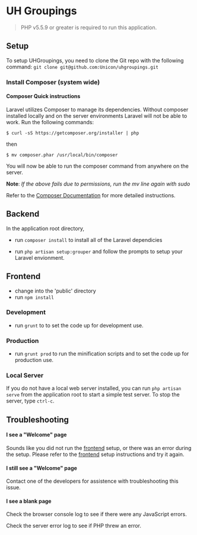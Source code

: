 # UH Groupings #

> PHP v5.5.9 or greater is required to run this application.

## Setup
[](#setup)
To setup UHGroupings, you need to clone the Git repo with the following command:
`git clone git@github.com:Unicon/uhgroupings.git`

### Install Composer (system wide)
[](#composer)

#### Composer Quick instructions
Laravel utilizes Composer to manage its dependencies. Without composer installed locally and on the server environments Laravel will not be able to work. Run the following commands:

`$ curl -sS https://getcomposer.org/installer | php`

then

`$ mv composer.phar /usr/local/bin/composer`

You will now be able to run the composer command from anywhere on the server.

**Note**: *If the above fails due to permissions, run the mv line again with sudo*

Refer to the [Composer Documentation](https://getcomposer.org/doc/00-intro.md) for more detailed instructions.


## Backend
[](#backend)
In the application root directory,

- run `composer install` to install all of the Laravel dependicies

<!--- copy .env.example to .env --->

- run `php artisan setup:grouper` and follow the prompts to setup your Laravel envionment.

<!--
### Development
- edit .env and set the APP_ENV to 'development'

### Production
- edit .env and set the APP_ENV to 'development'
-->

## Frontend
[](#frontend)
- change into the 'public' directory
- run `npm install`

### Development
- run `grunt` to to set the code up for development use.

### Production
- run `grunt prod` to run the minification scripts and to set the code up for production use.

### Local Server
If you do not have a local web server installed, you can run `php artisan serve` from the application root to start a simple test server.  To stop the server, type `ctrl-c`.

## Troubleshooting
#### I see a "Welcome" page
Sounds like you did not run the [frontend](#frontend) setup, or there was an error during the setup. Please refer to the [frontend](#frontend) setup instructions and try it again.

#### I still see a "Welcome" page
Contact one of the developers for assistence with troubleshooting this issue.
 
#### I see a blank page
Check the browser console log to see if there were any JavaScript errors.

Check the server error log to see if PHP threw an error.